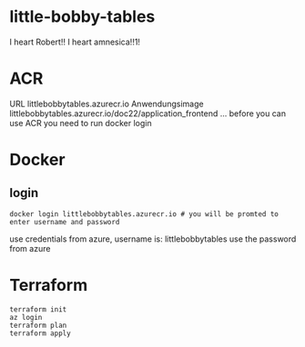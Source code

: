 # little-bobby-tables
I heart Robert!!
I heart amnesica!!1!

# ACR
URL
    littlebobbytables.azurecr.io
Anwendungsimage
    littlebobbytables.azurecr.io/doc22/application_frontend
    ...
before you can use ACR you need to run docker login

# Docker
## login
    docker login littlebobbytables.azurecr.io # you will be promted to enter username and password
use credentials from azure, username is: littlebobbytables
use the password from azure

# Terraform
```
terraform init
az login
terraform plan
terraform apply
```